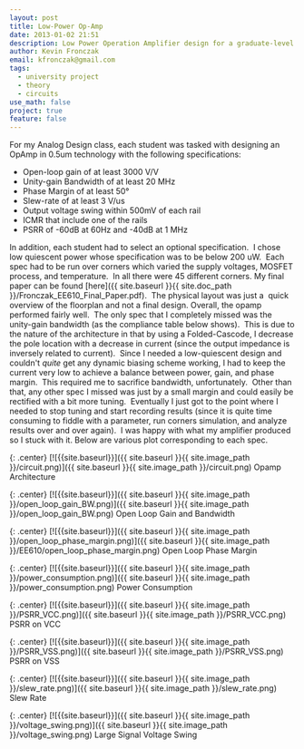 ```yaml
---
layout: post
title: Low-Power Op-Amp
date: 2013-01-02 21:51
description: Low Power Operation Amplifier design for a graduate-level university class
author: Kevin Fronczak
email: kfronczak@gmail.com
tags:
  - university project
  - theory
  - circuits
use_math: false
project: true
feature: false
---
```

For my Analog Design class, each student was tasked with designing an OpAmp in 0.5um technology with the following specifications:

*   Open-loop gain of at least 3000 V/V
*   Unity-gain Bandwidth of at least 20 MHz
*   Phase Margin of at least 50°
*   Slew-rate of at least 3 V/us
*   Output voltage swing within 500mV of each rail
*   ICMR that include one of the rails
*   PSRR of -60dB at 60Hz and -40dB at 1 MHz

In addition, each student had to select an optional specification.  I chose low quiescent power whose specification was to be below 200 uW.  Each spec had to be run over corners which varied the supply voltages, MOSFET process, and temperature.  In all there were 45 different corners. My final paper can be found [here]({{ site.baseurl }}{{ site.doc_path }}/Fronczak_EE610_Final_Paper.pdf).  The physical layout was just a  quick overview of the floorplan and not a final design. Overall, the opamp performed fairly well.  The only spec that I completely missed was the unity-gain bandwidth (as the compliance table below shows).  This is due to the nature of the architecture in that by using a Folded-Cascode, I decrease the pole location with a decrease in current (since the output impedance is inversely related to current).  Since I needed a low-quiescent design and couldn't _quite_ get any dynamic biasing scheme working, I had to keep the current very low to achieve a balance between power, gain, and phase margin.  This required me to sacrifice bandwidth, unfortunately.  Other than that, any other spec I missed was just by a small margin and could easily be rectified with a bit more tuning.  Eventually I just got to the point where I needed to stop tuning and start recording results (since it is quite time consuming to fiddle with a parameter, run corners simulation, and analyze results over and over again).  I was happy with what my amplifier produced so I stuck with it. Below are various plot corresponding to each spec.

{: .center}
[![{{site.baseurl}}]({{ site.baseurl }}{{ site.image_path }}/circuit.png)]({{ site.baseurl }}{{ site.image_path }}/circuit.png) Opamp Architecture 

{: .center}
[![{{site.baseurl}}]({{ site.baseurl }}{{ site.image_path }}/open_loop_gain_BW.png)]({{ site.baseurl }}{{ site.image_path }}/open_loop_gain_BW.png) Open Loop Gain and Bandwidth 

{: .center}
[![{{site.baseurl}}]({{ site.baseurl }}{{ site.image_path }}/open_loop_phase_margin.png)]({{ site.baseurl }}{{ site.image_path }}/EE610/open_loop_phase_margin.png) Open Loop Phase Margin 

{: .center}
[![{{site.baseurl}}]({{ site.baseurl }}{{ site.image_path }}/power_consumption.png)]({{ site.baseurl }}{{ site.image_path }}/power_consumption.png) Power Consumption 

{: .center}
[![{{site.baseurl}}]({{ site.baseurl }}{{ site.image_path }}/PSRR_VCC.png)]({{ site.baseurl }}{{ site.image_path }}/PSRR_VCC.png) PSRR on VCC 

{: .center}
[![{{site.baseurl}}]({{ site.baseurl }}{{ site.image_path }}/PSRR_VSS.png)]({{ site.baseurl }}{{ site.image_path }}/PSRR_VSS.png) PSRR on VSS 

{: .center}
[![{{site.baseurl}}]({{ site.baseurl }}{{ site.image_path }}/slew_rate.png)]({{ site.baseurl }}{{ site.image_path }}/slew_rate.png) Slew Rate 

{: .center}
[![{{site.baseurl}}]({{ site.baseurl }}{{ site.image_path }}/voltage_swing.png)]({{ site.baseurl }}{{ site.image_path }}/voltage_swing.png) Large Signal Voltage Swing